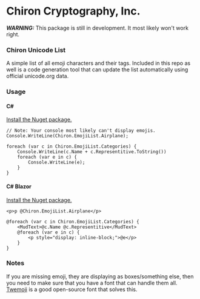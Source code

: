 # Chiron Cryptography, Inc.

_**WARNING:**_ This package is still in development. It most likely won't work right.

### Chiron Unicode List
A simple list of all emoji characters and their tags. Included in this repo as well is a code generation tool that can update the list automatically using official unicode.org data.

### Usage
#### C#
[Install the Nuget package.](https://www.nuget.org/packages/Chiron.EmojiList/)

```
// Note: Your console most likely can't display emojis.
Console.WriteLine(Chiron.EmojiList.Airplane);

foreach (var c in Chiron.EmojiList.Categories) {
    Console.WriteLine(c.Name + c.Representitive.ToString())
    foreach (var e in c) {
        Console.WriteLine(e);
    }
}
```

#### C# Blazor
[Install the Nuget package.](https://www.nuget.org/packages/Chiron.EmojiList/)

```
<p>p @Chiron.EmojiList.Airplane</p>

@foreach (var c in Chiron.EmojiList.Categories) {
    <MudText>@c.Name @c.Representitive</MudText>
    @foreach (var e in c) {
        <p style="display: inline-block;">@e</p>
    }
}
```

### Notes
If you are missing emoji, they are displaying as boxes/something else, then you need to make sure that you have a font that can handle them all. [Twemoji](https://twemoji.twitter.com/) is a good open-source font that solves this.

